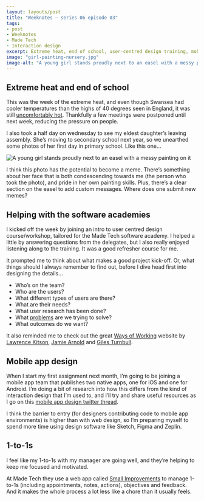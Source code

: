 ```yaml
---
layout: layouts/post
title: "Weeknotes – series 06 episode 03"
tags:
- post
- Weeknotes
- Made Tech
- Interaction design
excerpt: Extreme heat, end of school, user-centred design training, mobile app design and 1-to-1s.
image: "girl-painting-nursery.jpg"
image-alt: "A young girl stands proudly next to an easel with a messy painting on it"
---
```


## Extreme heat and end of school

This was the week of the extreme heat, and even though Swansea had cooler temperatures than the highs of 40 degrees seen in England, it was still [uncomfortably hot](https://www.bbc.co.uk/news/uk-wales-62154870). Thankfully a few meetings were postponed until next week, reducing the pressure on people.

I also took a half day on wednesday to see my eldest daughter’s leaving assembly. She’s moving to secondary school next year, so we unearthed some photos of her first day in primary school. Like this one…

![A young girl stands proudly next to an easel with a messy painting on it](/images/girl-painting-nursery.jpg)

I think this photo has the potential to become a meme. There’s something about her face that is both condescending towards me (the person who took the photo), and pride in her own painting skills. Plus, there’s a clear section on the easel to add custom messages. Where does one submit new memes?

## Helping with the software academies

I kicked off the week by joining an intro to user centred design course/workshop, tailored for the Made Tech software academy. I helped a little by answering questions from the delegates, but I also really enjoyed listening along to the training. It was a good refresher course for me. 

It prompted me to think about what makes a good project kick-off. Or, what things should I always remember to find out, before I dive head first into designing the details...

- Who’s on the team?
- Who are the users?
- What different types of users are there?
- What are their needs?
- What user research has been done?
- What [problems](https://www.gov.uk/service-manual/agile-delivery/how-the-discovery-phase-works#define-the-problem) are we trying to solve?
- What outcomes do we want?

It also reminded me to check out the great [Ways of Working](https://wow.how/) website by [Lawrence Kitson](https://public.digital/people/lawrence-kitson), [Jamie Arnold](https://www.jamiearnold.com/) and [Giles Turnbull](https://usethehumanvoice.com/).

## Mobile app design

When I start my first assignment next month, I’m going to be joining a mobile app team that publishes two native apps, one for iOS and one for Android. I’m doing a bit of research into how this differs from the kind of interaction design that I’m used to, and I’ll try and share useful resources as I go on this [mobile app design twitter thread](https://twitter.com/benjystanton/status/1547144071898169344).

I think the barrier to entry (for designers contributing code to mobile app environments) is higher than with web design, so I’m preparing myself to spend more time using design software like Sketch, Figma and Zeplin.

## 1-to-1s

I feel like my 1-to-1s with my manager are going well, and they’re helping to keep me focused and motivated.

At Made Tech they use a web app called [Small Improvements](https://www.small-improvements.com/) to manage 1-to-1s (including appointments, notes, actions), objectives and feedback. And it makes the whole process a lot less like a chore than it usually feels.